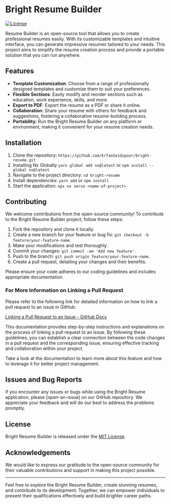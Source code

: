 # Bright Resume Builder

[![License](https://img.shields.io/github/license/your_username/resume-builder.svg?style=flat-square)](https://github.com/your_username/resume-builder/blob/main/LICENSE)

Resume Builder is an open-source tool that allows you to create professional resumes easily. With its customizable templates and intuitive interface, you can generate impressive resumes tailored to your needs. This project aims to simplify the resume creation process and provide a portable solution that you can run anywhere.

## Features

- **Template Customization**: Choose from a range of professionally designed templates and customize them to suit your preferences.
- **Flexible Sections**: Easily modify and reorder sections such as education, work experience, skills, and more.
- **Export to PDF**: Export the resume as a PDF or share it online.
- **Collaboration**: Share your resume with others for feedback and suggestions, fostering a collaborative resume-building process.
- **Portability**: Run the Bright Resume Builder on any platform or environment, making it convenient for your resume creation needs.

## Installation

1. Clone the repository: `https://github.com/ErfanSeidipoor/bright-resume.git`
3. Installing Nx Globally
   `yarn global add nx@latest` or `npm install --global nx@latest`
2. Navigate to the project directory: `cd bright-resume`
4. Install dependencies: `yarn add` or `npm install`
5. Start the application: `npx nx serve <name-of-project>`

## Contributing

We welcome contributions from the open-source community! To contribute to the Bright Resume Builder project, follow these steps:

1. Fork the repository and clone it locally.
2. Create a new branch for your feature or bug fix: `git checkout -b feature/your-feature-name`.
3. Make your modifications and test thoroughly.
4. Commit your changes: `git commit -am 'Add new feature'`.
5. Push to the branch: `git push origin feature/your-feature-name`.
6. Create a pull request, detailing your changes and their benefits.

Please ensure your code adheres to our coding guidelines and includes appropriate documentation.

### For More Information on Linking a Pull Request

Please refer to the following link for detailed information on how to link a pull request to an issue in GitHub:

[Linking a Pull Request to an Issue - GitHub Docs](https://docs.github.com/en/issues/tracking-your-work-with-issues/linking-a-pull-request-to-an-issue)

This documentation provides step-by-step instructions and explanations on the process of linking a pull request to an issue. By following these guidelines, you can establish a clear connection between the code changes in a pull request and the corresponding issue, ensuring effective tracking and collaboration within your project.

Take a look at the documentation to learn more about this feature and how to leverage it for better project management.

## Issues and Bug Reports

If you encounter any issues or bugs while using the Bright Resume application, please [open-an-issue] on our GitHub repository. We appreciate your feedback and will do our best to address the problems promptly.


## License

Bright Resume Builder is released under the [MIT License](https://github.com/ErfanSeidipoor/bright-resume.git/main/LICENSE).

## Acknowledgements

We would like to express our gratitude to the open-source community for their valuable contributions and support in making this project possible.

---

Feel free to explore the Bright Resume Builder, create stunning resumes, and contribute to its development. Together, we can empower individuals to present their qualifications effectively and build brighter career paths.
